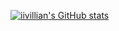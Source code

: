 [![iivillian's GitHub stats](https://github-readme-stats.vercel.app/api?username=iivillian)](https://github.com/anuraghazra/github-readme-stats)
